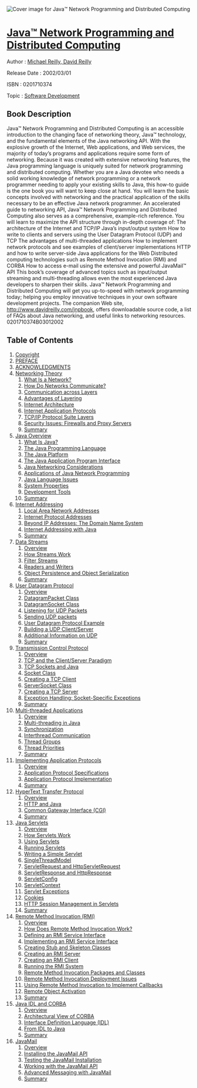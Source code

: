 ![Cover image for Java™ Network Programming and Distributed Computing](https://imgdetail.ebookreading.net/cover/cover/software_development/EB0201710374.jpg)

[Java™ Network Programming and Distributed Computing](https://ebookreading.net/view/book/Java%E2%84%A2+Network+Programming+and+Distributed+Computing-EB0201710374_1.html "Java™ Network Programming and Distributed Computing")
====================================================================================================================

Author : [Michael Reilly](https://ebookreading.net/search/author/Michael+Reilly),[ David Reilly](https://ebookreading.net/search/author/+David+Reilly)

Release Date : 2002/03/01

ISBN : 0201710374

Topic : [Software Development](https://ebookreading.net/search/category/software-development)

Book Description
-----------------

Java™ Network Programming and Distributed Computing is an accessible introduction to the changing face of networking theory, Java™ technology, and the fundamental elements of the Java networking API. With the explosive growth of the Internet, Web applications, and Web services, the majority of today’s programs and applications require some form of networking. Because it was created with extensive networking features, the Java programming language is uniquely suited for network programming and distributed computing.
Whether you are a Java devotee who needs a solid working knowledge of network programming or a network programmer needing to apply your existing skills to Java, this how-to guide is the one book you will want to keep close at hand. You will learn the basic concepts involved with networking and the practical application of the skills necessary to be an effective Java network programmer. An accelerated guide to networking API, Java™ Network Programming and Distributed Computing also serves as a comprehensive, example-rich reference.
You will learn to maximize the API structure through in-depth coverage of:
The architecture of the Internet and TCP/IP
Java’s input/output system
How to write to clients and servers using the User Datagram Protocol (UDP) and TCP
The advantages of multi-threaded applications
How to implement network protocols and see examples of client/server implementations
HTTP and how to write server-side Java applications for the Web
Distributed computing technologies such as Remote Method Invocation (RMI) and CORBA
How to access e-mail using the extensive and powerful JavaMail™ API
This book’s coverage of advanced topics such as input/output streaming and multi-threading allows even the most experienced Java developers to sharpen their skills. Java™ Network Programming and Distributed Computing will get you up-to-speed with network programming today; helping you employ innovative techniques in your own software development projects.
The companion Web site, http://www.davidreilly.com/jnpbook, offers downloadable source code, a list of FAQs about Java networking, and useful links to networking resources.
 0201710374B03012002
              
Table of Contents
-----------------

1. [Copyright](https://ebookreading.net/view/book/Java%E2%84%A2+Network+Programming+and+Distributed+Computing-EB0201710374_1.html)
1. [PREFACE](https://ebookreading.net/view/book/Java%E2%84%A2+Network+Programming+and+Distributed+Computing-EB0201710374_2.html)
1. [ACKNOWLEDGMENTS](https://ebookreading.net/view/book/Java%E2%84%A2+Network+Programming+and+Distributed+Computing-EB0201710374_3.html)
1. [Networking Theory](https://ebookreading.net/view/book/Java%E2%84%A2+Network+Programming+and+Distributed+Computing-EB0201710374_4.html)
    1. [What Is a Network?](https://ebookreading.net/view/book/Java%E2%84%A2+Network+Programming+and+Distributed+Computing-EB0201710374_5.html)
    1. [How Do Networks Communicate?](https://ebookreading.net/view/book/Java%E2%84%A2+Network+Programming+and+Distributed+Computing-EB0201710374_6.html)
    1. [Communication across Layers](https://ebookreading.net/view/book/Java%E2%84%A2+Network+Programming+and+Distributed+Computing-EB0201710374_7.html)
    1. [Advantages of Layering](https://ebookreading.net/view/book/Java%E2%84%A2+Network+Programming+and+Distributed+Computing-EB0201710374_8.html)
    1. [Internet Architecture](https://ebookreading.net/view/book/Java%E2%84%A2+Network+Programming+and+Distributed+Computing-EB0201710374_9.html)
    1. [Internet Application Protocols](https://ebookreading.net/view/book/Java%E2%84%A2+Network+Programming+and+Distributed+Computing-EB0201710374_10.html)
    1. [TCP/IP Protocol Suite Layers](https://ebookreading.net/view/book/Java%E2%84%A2+Network+Programming+and+Distributed+Computing-EB0201710374_11.html)
    1. [Security Issues: Firewalls and Proxy Servers](https://ebookreading.net/view/book/Java%E2%84%A2+Network+Programming+and+Distributed+Computing-EB0201710374_12.html)
    1. [Summary](https://ebookreading.net/view/book/Java%E2%84%A2+Network+Programming+and+Distributed+Computing-EB0201710374_13.html)
1. [Java Overview](https://ebookreading.net/view/book/Java%E2%84%A2+Network+Programming+and+Distributed+Computing-EB0201710374_14.html)
    1. [What Is Java?](https://ebookreading.net/view/book/Java%E2%84%A2+Network+Programming+and+Distributed+Computing-EB0201710374_15.html)
    1. [The Java Programming Language](https://ebookreading.net/view/book/Java%E2%84%A2+Network+Programming+and+Distributed+Computing-EB0201710374_16.html)
    1. [The Java Platform](https://ebookreading.net/view/book/Java%E2%84%A2+Network+Programming+and+Distributed+Computing-EB0201710374_17.html)
    1. [The Java Application Program Interface](https://ebookreading.net/view/book/Java%E2%84%A2+Network+Programming+and+Distributed+Computing-EB0201710374_18.html)
    1. [Java Networking Considerations](https://ebookreading.net/view/book/Java%E2%84%A2+Network+Programming+and+Distributed+Computing-EB0201710374_19.html)
    1. [Applications of Java Network Programming](https://ebookreading.net/view/book/Java%E2%84%A2+Network+Programming+and+Distributed+Computing-EB0201710374_20.html)
    1. [Java Language Issues](https://ebookreading.net/view/book/Java%E2%84%A2+Network+Programming+and+Distributed+Computing-EB0201710374_21.html)
    1. [System Properties](https://ebookreading.net/view/book/Java%E2%84%A2+Network+Programming+and+Distributed+Computing-EB0201710374_22.html)
    1. [Development Tools](https://ebookreading.net/view/book/Java%E2%84%A2+Network+Programming+and+Distributed+Computing-EB0201710374_23.html)
    1. [Summary](https://ebookreading.net/view/book/Java%E2%84%A2+Network+Programming+and+Distributed+Computing-EB0201710374_24.html)
1. [Internet Addressing](https://ebookreading.net/view/book/Java%E2%84%A2+Network+Programming+and+Distributed+Computing-EB0201710374_25.html)
    1. [Local Area Network Addresses](https://ebookreading.net/view/book/Java%E2%84%A2+Network+Programming+and+Distributed+Computing-EB0201710374_26.html)
    1. [Internet Protocol Addresses](https://ebookreading.net/view/book/Java%E2%84%A2+Network+Programming+and+Distributed+Computing-EB0201710374_27.html)
    1. [Beyond IP Addresses: The Domain Name System](https://ebookreading.net/view/book/Java%E2%84%A2+Network+Programming+and+Distributed+Computing-EB0201710374_28.html)
    1. [Internet Addressing with Java](https://ebookreading.net/view/book/Java%E2%84%A2+Network+Programming+and+Distributed+Computing-EB0201710374_29.html)
    1. [Summary](https://ebookreading.net/view/book/Java%E2%84%A2+Network+Programming+and+Distributed+Computing-EB0201710374_30.html)
1. [Data Streams](https://ebookreading.net/view/book/Java%E2%84%A2+Network+Programming+and+Distributed+Computing-EB0201710374_31.html)
    1. [Overview](https://ebookreading.net/view/book/Java%E2%84%A2+Network+Programming+and+Distributed+Computing-EB0201710374_32.html)
    1. [How Streams Work](https://ebookreading.net/view/book/Java%E2%84%A2+Network+Programming+and+Distributed+Computing-EB0201710374_33.html)
    1. [Filter Streams](https://ebookreading.net/view/book/Java%E2%84%A2+Network+Programming+and+Distributed+Computing-EB0201710374_34.html)
    1. [Readers and Writers](https://ebookreading.net/view/book/Java%E2%84%A2+Network+Programming+and+Distributed+Computing-EB0201710374_35.html)
    1. [Object Persistence and Object Serialization](https://ebookreading.net/view/book/Java%E2%84%A2+Network+Programming+and+Distributed+Computing-EB0201710374_36.html)
    1. [Summary](https://ebookreading.net/view/book/Java%E2%84%A2+Network+Programming+and+Distributed+Computing-EB0201710374_37.html)
1. [User Datagram Protocol](https://ebookreading.net/view/book/Java%E2%84%A2+Network+Programming+and+Distributed+Computing-EB0201710374_38.html)
    1. [Overview](https://ebookreading.net/view/book/Java%E2%84%A2+Network+Programming+and+Distributed+Computing-EB0201710374_39.html)
    1. [DatagramPacket Class](https://ebookreading.net/view/book/Java%E2%84%A2+Network+Programming+and+Distributed+Computing-EB0201710374_40.html)
    1. [DatagramSocket Class](https://ebookreading.net/view/book/Java%E2%84%A2+Network+Programming+and+Distributed+Computing-EB0201710374_41.html)
    1. [Listening for UDP Packets](https://ebookreading.net/view/book/Java%E2%84%A2+Network+Programming+and+Distributed+Computing-EB0201710374_42.html)
    1. [Sending UDP packets](https://ebookreading.net/view/book/Java%E2%84%A2+Network+Programming+and+Distributed+Computing-EB0201710374_43.html)
    1. [User Datagram Protocol Example](https://ebookreading.net/view/book/Java%E2%84%A2+Network+Programming+and+Distributed+Computing-EB0201710374_44.html)
    1. [Building a UDP Client/Server](https://ebookreading.net/view/book/Java%E2%84%A2+Network+Programming+and+Distributed+Computing-EB0201710374_45.html)
    1. [Additional Information on UDP](https://ebookreading.net/view/book/Java%E2%84%A2+Network+Programming+and+Distributed+Computing-EB0201710374_46.html)
    1. [Summary](https://ebookreading.net/view/book/Java%E2%84%A2+Network+Programming+and+Distributed+Computing-EB0201710374_47.html)
1. [Transmission Control Protocol](https://ebookreading.net/view/book/Java%E2%84%A2+Network+Programming+and+Distributed+Computing-EB0201710374_48.html)
    1. [Overview](https://ebookreading.net/view/book/Java%E2%84%A2+Network+Programming+and+Distributed+Computing-EB0201710374_49.html)
    1. [TCP and the Client/Server Paradigm](https://ebookreading.net/view/book/Java%E2%84%A2+Network+Programming+and+Distributed+Computing-EB0201710374_50.html)
    1. [TCP Sockets and Java](https://ebookreading.net/view/book/Java%E2%84%A2+Network+Programming+and+Distributed+Computing-EB0201710374_51.html)
    1. [Socket Class](https://ebookreading.net/view/book/Java%E2%84%A2+Network+Programming+and+Distributed+Computing-EB0201710374_52.html)
    1. [Creating a TCP Client](https://ebookreading.net/view/book/Java%E2%84%A2+Network+Programming+and+Distributed+Computing-EB0201710374_53.html)
    1. [ServerSocket Class](https://ebookreading.net/view/book/Java%E2%84%A2+Network+Programming+and+Distributed+Computing-EB0201710374_54.html)
    1. [Creating a TCP Server](https://ebookreading.net/view/book/Java%E2%84%A2+Network+Programming+and+Distributed+Computing-EB0201710374_55.html)
    1. [Exception Handling: Socket-Specific Exceptions](https://ebookreading.net/view/book/Java%E2%84%A2+Network+Programming+and+Distributed+Computing-EB0201710374_56.html)
    1. [Summary](https://ebookreading.net/view/book/Java%E2%84%A2+Network+Programming+and+Distributed+Computing-EB0201710374_57.html)
1. [Multi-threaded Applications](https://ebookreading.net/view/book/Java%E2%84%A2+Network+Programming+and+Distributed+Computing-EB0201710374_58.html)
    1. [Overview](https://ebookreading.net/view/book/Java%E2%84%A2+Network+Programming+and+Distributed+Computing-EB0201710374_59.html)
    1. [Multi-threading in Java](https://ebookreading.net/view/book/Java%E2%84%A2+Network+Programming+and+Distributed+Computing-EB0201710374_60.html)
    1. [Synchronization](https://ebookreading.net/view/book/Java%E2%84%A2+Network+Programming+and+Distributed+Computing-EB0201710374_61.html)
    1. [Interthread Communication](https://ebookreading.net/view/book/Java%E2%84%A2+Network+Programming+and+Distributed+Computing-EB0201710374_62.html)
    1. [Thread Groups](https://ebookreading.net/view/book/Java%E2%84%A2+Network+Programming+and+Distributed+Computing-EB0201710374_63.html)
    1. [Thread Priorities](https://ebookreading.net/view/book/Java%E2%84%A2+Network+Programming+and+Distributed+Computing-EB0201710374_64.html)
    1. [Summary](https://ebookreading.net/view/book/Java%E2%84%A2+Network+Programming+and+Distributed+Computing-EB0201710374_65.html)
1. [Implementing Application Protocols](https://ebookreading.net/view/book/Java%E2%84%A2+Network+Programming+and+Distributed+Computing-EB0201710374_66.html)
    1. [Overview](https://ebookreading.net/view/book/Java%E2%84%A2+Network+Programming+and+Distributed+Computing-EB0201710374_67.html)
    1. [Application Protocol Specifications](https://ebookreading.net/view/book/Java%E2%84%A2+Network+Programming+and+Distributed+Computing-EB0201710374_68.html)
    1. [Application Protocol Implementation](https://ebookreading.net/view/book/Java%E2%84%A2+Network+Programming+and+Distributed+Computing-EB0201710374_69.html)
    1. [Summary](https://ebookreading.net/view/book/Java%E2%84%A2+Network+Programming+and+Distributed+Computing-EB0201710374_70.html)
1. [HyperText Transfer Protocol](https://ebookreading.net/view/book/Java%E2%84%A2+Network+Programming+and+Distributed+Computing-EB0201710374_71.html)
    1. [Overview](https://ebookreading.net/view/book/Java%E2%84%A2+Network+Programming+and+Distributed+Computing-EB0201710374_72.html)
    1. [HTTP and Java](https://ebookreading.net/view/book/Java%E2%84%A2+Network+Programming+and+Distributed+Computing-EB0201710374_73.html)
    1. [Common Gateway Interface (CGI)](https://ebookreading.net/view/book/Java%E2%84%A2+Network+Programming+and+Distributed+Computing-EB0201710374_74.html)
    1. [Summary](https://ebookreading.net/view/book/Java%E2%84%A2+Network+Programming+and+Distributed+Computing-EB0201710374_75.html)
1. [Java Servlets](https://ebookreading.net/view/book/Java%E2%84%A2+Network+Programming+and+Distributed+Computing-EB0201710374_76.html)
    1. [Overview](https://ebookreading.net/view/book/Java%E2%84%A2+Network+Programming+and+Distributed+Computing-EB0201710374_77.html)
    1. [How Servlets Work](https://ebookreading.net/view/book/Java%E2%84%A2+Network+Programming+and+Distributed+Computing-EB0201710374_78.html)
    1. [Using Servlets](https://ebookreading.net/view/book/Java%E2%84%A2+Network+Programming+and+Distributed+Computing-EB0201710374_79.html)
    1. [Running Servlets](https://ebookreading.net/view/book/Java%E2%84%A2+Network+Programming+and+Distributed+Computing-EB0201710374_80.html)
    1. [Writing a Simple Servlet](https://ebookreading.net/view/book/Java%E2%84%A2+Network+Programming+and+Distributed+Computing-EB0201710374_81.html)
    1. [SingleThreadModel](https://ebookreading.net/view/book/Java%E2%84%A2+Network+Programming+and+Distributed+Computing-EB0201710374_82.html)
    1. [ServletRequest and HttpServletRequest](https://ebookreading.net/view/book/Java%E2%84%A2+Network+Programming+and+Distributed+Computing-EB0201710374_83.html)
    1. [ServletResponse and HttpResponse](https://ebookreading.net/view/book/Java%E2%84%A2+Network+Programming+and+Distributed+Computing-EB0201710374_84.html)
    1. [ServletConfig](https://ebookreading.net/view/book/Java%E2%84%A2+Network+Programming+and+Distributed+Computing-EB0201710374_85.html)
    1. [ServletContext](https://ebookreading.net/view/book/Java%E2%84%A2+Network+Programming+and+Distributed+Computing-EB0201710374_86.html)
    1. [Servlet Exceptions](https://ebookreading.net/view/book/Java%E2%84%A2+Network+Programming+and+Distributed+Computing-EB0201710374_87.html)
    1. [Cookies](https://ebookreading.net/view/book/Java%E2%84%A2+Network+Programming+and+Distributed+Computing-EB0201710374_88.html)
    1. [HTTP Session Management in Servlets](https://ebookreading.net/view/book/Java%E2%84%A2+Network+Programming+and+Distributed+Computing-EB0201710374_89.html)
    1. [Summary](https://ebookreading.net/view/book/Java%E2%84%A2+Network+Programming+and+Distributed+Computing-EB0201710374_90.html)
1. [Remote Method Invocation (RMI)](https://ebookreading.net/view/book/Java%E2%84%A2+Network+Programming+and+Distributed+Computing-EB0201710374_91.html)
    1. [Overview](https://ebookreading.net/view/book/Java%E2%84%A2+Network+Programming+and+Distributed+Computing-EB0201710374_92.html)
    1. [How Does Remote Method Invocation Work?](https://ebookreading.net/view/book/Java%E2%84%A2+Network+Programming+and+Distributed+Computing-EB0201710374_93.html)
    1. [Defining an RMI Service Interface](https://ebookreading.net/view/book/Java%E2%84%A2+Network+Programming+and+Distributed+Computing-EB0201710374_94.html)
    1. [Implementing an RMI Service Interface](https://ebookreading.net/view/book/Java%E2%84%A2+Network+Programming+and+Distributed+Computing-EB0201710374_95.html)
    1. [Creating Stub and Skeleton Classes](https://ebookreading.net/view/book/Java%E2%84%A2+Network+Programming+and+Distributed+Computing-EB0201710374_96.html)
    1. [Creating an RMI Server](https://ebookreading.net/view/book/Java%E2%84%A2+Network+Programming+and+Distributed+Computing-EB0201710374_97.html)
    1. [Creating an RMI Client](https://ebookreading.net/view/book/Java%E2%84%A2+Network+Programming+and+Distributed+Computing-EB0201710374_98.html)
    1. [Running the RMI System](https://ebookreading.net/view/book/Java%E2%84%A2+Network+Programming+and+Distributed+Computing-EB0201710374_99.html)
    1. [Remote Method Invocation Packages and Classes](https://ebookreading.net/view/book/Java%E2%84%A2+Network+Programming+and+Distributed+Computing-EB0201710374_100.html)
    1. [Remote Method Invocation Deployment Issues](https://ebookreading.net/view/book/Java%E2%84%A2+Network+Programming+and+Distributed+Computing-EB0201710374_101.html)
    1. [Using Remote Method Invocation to Implement Callbacks](https://ebookreading.net/view/book/Java%E2%84%A2+Network+Programming+and+Distributed+Computing-EB0201710374_102.html)
    1. [Remote Object Activation](https://ebookreading.net/view/book/Java%E2%84%A2+Network+Programming+and+Distributed+Computing-EB0201710374_103.html)
    1. [Summary](https://ebookreading.net/view/book/Java%E2%84%A2+Network+Programming+and+Distributed+Computing-EB0201710374_104.html)
1. [Java IDL and CORBA](https://ebookreading.net/view/book/Java%E2%84%A2+Network+Programming+and+Distributed+Computing-EB0201710374_105.html)
    1. [Overview](https://ebookreading.net/view/book/Java%E2%84%A2+Network+Programming+and+Distributed+Computing-EB0201710374_106.html)
    1. [Architectural View of CORBA](https://ebookreading.net/view/book/Java%E2%84%A2+Network+Programming+and+Distributed+Computing-EB0201710374_107.html)
    1. [Interface Definition Language (IDL)](https://ebookreading.net/view/book/Java%E2%84%A2+Network+Programming+and+Distributed+Computing-EB0201710374_108.html)
    1. [From IDL to Java](https://ebookreading.net/view/book/Java%E2%84%A2+Network+Programming+and+Distributed+Computing-EB0201710374_109.html)
    1. [Summary](https://ebookreading.net/view/book/Java%E2%84%A2+Network+Programming+and+Distributed+Computing-EB0201710374_110.html)
1. [JavaMail](https://ebookreading.net/view/book/Java%E2%84%A2+Network+Programming+and+Distributed+Computing-EB0201710374_111.html)
    1. [Overview](https://ebookreading.net/view/book/Java%E2%84%A2+Network+Programming+and+Distributed+Computing-EB0201710374_112.html)
    1. [Installing the JavaMail API](https://ebookreading.net/view/book/Java%E2%84%A2+Network+Programming+and+Distributed+Computing-EB0201710374_113.html)
    1. [Testing the JavaMail Installation](https://ebookreading.net/view/book/Java%E2%84%A2+Network+Programming+and+Distributed+Computing-EB0201710374_114.html)
    1. [Working with the JavaMail API](https://ebookreading.net/view/book/Java%E2%84%A2+Network+Programming+and+Distributed+Computing-EB0201710374_115.html)
    1. [Advanced Messaging with JavaMail](https://ebookreading.net/view/book/Java%E2%84%A2+Network+Programming+and+Distributed+Computing-EB0201710374_116.html)
    1. [Summary](https://ebookreading.net/view/book/Java%E2%84%A2+Network+Programming+and+Distributed+Computing-EB0201710374_117.html)
